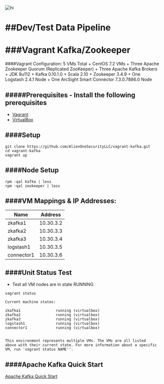 <img src="https://github.com/AlienOneSecurityLLC/vagrant-kafka/blob/master/images/Kafka-Zookeeper-Pub-Sub.png" alt="hi" class="inline"/>

##Dev/Test Data Pipeline
=========================

###Vagrant Kafka/Zookeeper 
=============
####Vagrant Configuration: 5 VMs Total 
    + CentOS 7.2 VMs
    + Three Apache Zookeeper Quorum (Replicated ZooKeeper)
    + Three Apache Kafka Brokers 
    + JDK 8u112
    + Kafka 0.10.1.0 
    + Scala 2.10 
    + Zookeeper 3.4.9 
    + One Logstash 2.4.1 Node 
    + One ArcSight Smart Connector 7.3.0.7886.0 Node 

#####Prerequisites - Install the following prerequisites 
-------------------------
+ [Vagrant](https://www.vagrantup.com/downloads.html)
+ [VirtualBox](https://www.virtualbox.org/wiki/Downloads)

####Setup
-------------------------
```
git clone https://github.com/AlienOneSecurityLLC/vagrant-kafka.git
cd vagrant-kafka 
vagrant up
```
####Node Setup 
--------------------------
```
rpm -qal kafka | less
rpm -qal zookeeper | less
```

####VM Mappings & IP Addresses:
--------------------------

| Name        | Address   | 
|-------------|-----------|
|zkafka1      | 10.30.3.2 | 
|zkafka2      | 10.30.3.3 |
|zkafka3      | 10.30.3.4 |
|logstash1    | 10.30.3.5 |
|connector1   | 10.30.3.6 |


####Unit Status Test 
-------------------------

+ Test all VM nodes are in state RUNNING 

```
vagrant status
```

```
Current machine states:

zkafka1                running (virtualbox)
zkafka2                running (virtualbox)
zkafka3                running (virtualbox)
logstash1              running (virtualbox)
connector1             running (virtualbox)


This environment represents multiple VMs. The VMs are all listed
above with their current state. For more information about a specific
VM, run 'vagrant status NAME''.
```
####Apache Kafka Quick Start 
---------------------------
[Apache Kafka Quick Start](https://kafka.apache.org/documentation#quickstart_createtopic)
